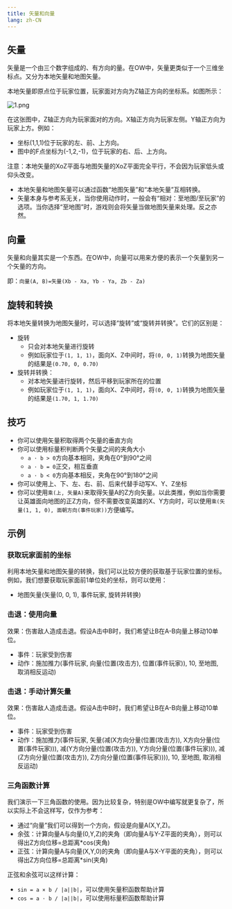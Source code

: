 ```yaml
---
title: 矢量和向量
lang: zh-CN
---
```


## 矢量

矢量是一个由三个数字组成的、有方向的量。在OW中，矢量更类似于一个三维坐标点。又分为本地矢量和地图矢量。

本地矢量即原点位于玩家位置，玩家面对方向为Z轴正方向的坐标系。如图所示：

![1.png](https://p.pstatp.com/origin/pgc-image/f56f5722028940a185a8373bd6d82dec)

在这张图中，Z轴正方向为玩家面对的方向。X轴正方向为玩家左侧。Y轴正方向为玩家上方。例如：

* 坐标(1,1,1)位于玩家的左、前、上方向。
* 图中的F点坐标为(-1,2,-1)，位于玩家的右、后、上方向。

注意：本地矢量的XoZ平面与地图矢量的XoZ平面完全平行，不会因为玩家低头或仰头改变。

* 本地矢量和地图矢量可以通过函数“地图矢量”和“本地矢量”互相转换。
* 矢量本身与参考系无关，当你使用动作时，一般会有“相对：至地图/至玩家”的选项。当你选择“至地图”时，游戏则会将矢量当做地图矢量来处理。反之亦然。

## 向量

矢量和向量其实是一个东西。在OW中，向量可以用来方便的表示一个矢量到另一个矢量的方向。

即：`向量(A, B)=矢量(Xb - Xa, Yb - Ya, Zb - Za)`

## 旋转和转换

将本地矢量转换为地图矢量时，可以选择“旋转”或“旋转并转换”。它们的区别是：

* 旋转
    * 只会对本地矢量进行旋转
    * 例如玩家位于`(1, 1, 1)`，面向X、Z中间时，将`(0, 0, 1)`转换为地图矢量的结果是`(0.70, 0, 0.70)`
* 旋转并转换：
    * 对本地矢量进行旋转，然后平移到玩家所在的位置
    * 例如玩家位于`(1, 1, 1)`，面向X、Z中间时，将`(0, 0, 1)`转换为地图矢量的结果是`(1.70, 1, 1.70)`

## 技巧

* 你可以使用矢量积取得两个矢量的垂直方向
* 你可以使用标量积判断两个矢量之间的夹角大小
  * `a · b > 0`方向基本相同，夹角在0°到90°之间
  * `a · b = 0`正交，相互垂直
  * `a · b < 0`方向基本相反，夹角在90°到180°之间
* 你可以使用上、下、左、右、前、后来代替手动写X、Y、Z坐标
* 你可以使用`乘(上, 矢量A)`来取得矢量A的Z方向矢量。以此类推，例如当你需要让英雄面向地图的正Z方向，但不需要改变英雄的X、Y方向时，可以使用`乘(矢量(1, 1, 0), 面朝方向(事件玩家))`方便编写。

## 示例

### 获取玩家面前的坐标

利用本地矢量和地图矢量的转换，我们可以比较方便的获取基于玩家位置的坐标。例如，我们想要获取玩家面前1单位处的坐标，则可以使用：

* 地图矢量(矢量(0, 0, 1), 事件玩家, 旋转并转换)

### 击退：使用向量

效果：伤害敌人造成击退。假设A击中B时，我们希望让B在A-B向量上移动10单位。

* 事件：玩家受到伤害
* 动作：施加推力(事件玩家, 向量(位置(攻击方), 位置(事件玩家)), 10, 至地图, 取消相反运动)

### 击退：手动计算矢量

效果：伤害敌人造成击退。假设A击中B时，我们希望让B在A-B向量上移动10单位。

* 事件：玩家受到伤害
* 动作：施加推力(事件玩家, 矢量(减(X方向分量(位置(攻击方)), X方向分量(位置(事件玩家))), 减(Y方向分量(位置(攻击方)), Y方向分量(位置(事件玩家))), 减(Z方向分量(位置(攻击方)), Z方向分量(位置(事件玩家)))), 10, 至地图, 取消相反运动)

### 三角函数计算

我们演示一下三角函数的使用。因为比较复杂，特别是OW中编写就更复杂了，所以实际上不会这样写，仅作为参考：

* 通过“向量”我们可以得到一个方向，假设是向量A(X,Y,Z)。
* 余弦：计算向量A与向量(0,Y,Z)的夹角（即向量A与Y-Z平面的夹角），则可以得出Z方向位移=总距离*cos(夹角)
* 正弦：计算向量A与向量(X,Y,0)的夹角（即向量A与X-Y平面的夹角），则可以得出Z方向位移=总距离*sin(夹角)

正弦和余弦可以这样计算：

* `sin = a × b / |a||b|`，可以使用矢量积函数帮助计算
* `cos = a · b / |a||b|`，可以使用标量积函数帮助计算
